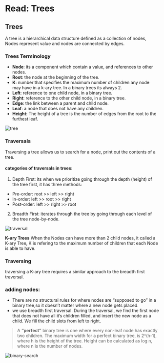 # Read: Trees

## Trees
A tree is a hierarchical data structure defined as a collection of nodes, Nodes represent value and nodes are connected by edges. 

### Trees Terminology

- **Node**: its a component which contain a value, and references to other nodes.
- **Root**: the node at the beginning of the tree.
- **K**: number that specifies the maximum number of children any node may have in a k-ary tree. In a binary trees its always 2.
- **Left**: reference to one child node, in a binary tree.
- **Right**: reference to the other child node, in a binary tree.
- **Edge**: the link between a parent and child node.
- **Leaf**: a node that does not have any children.
- **Height**: The height of a tree is the number of edges from the root to the furthest leaf.

![tree](https://miro.medium.com/max/975/1*PWJiwTxRdQy8A_Y0hAv5Eg.png)

### Traversals

Traversing a tree allows us to search for a node, print out the contents of a tree.

####  categories of traversals in trees:

1. Depth First: its when we prioritize going through the depth (height) of the tree first, it has three methods:

- Pre-order: root >> left >> right
- In-order: left >> root >> right
- Post-order: left >> right >> root

2. Breadth First: iterates through the tree by going through each level of the tree node-by-node.

![traversal](https://media.geeksforgeeks.org/wp-content/cdn-uploads/Preorder-from-Inorder-and-Postorder-traversals.jpg)


**K-ary Trees**
When the Nodes can have more than 2 child nodes, it called a K-ary Tree, K is refering to the maximum number of children that each Node is able to have.

### Traversing 
traversing a K-ary tree requires a similar approach to the breadth first traversal.


### adding nodes:

- There are no structural rules for where nodes are “supposed to go” in a binary tree,so it doesn’t matter where a new node gets placed.
- we use breadth first traversal. During the traversal, we find the first node that does not have all it’s children filled, and insert the new node as a child. We fill the child slots from left to right.


> A **“perfect”** binary tree is one where every non-leaf node has exactly two children. The maximum width for a perfect binary tree, is 2^(h-1), where h is the height of the tree. Height can be calculated as log n, where n is the number of nodes.

![binary-search](https://cdn.educba.com/academy/wp-content/uploads/2021/05/Binary-Tree-vs-Binary-Search-Tree.jpg)

